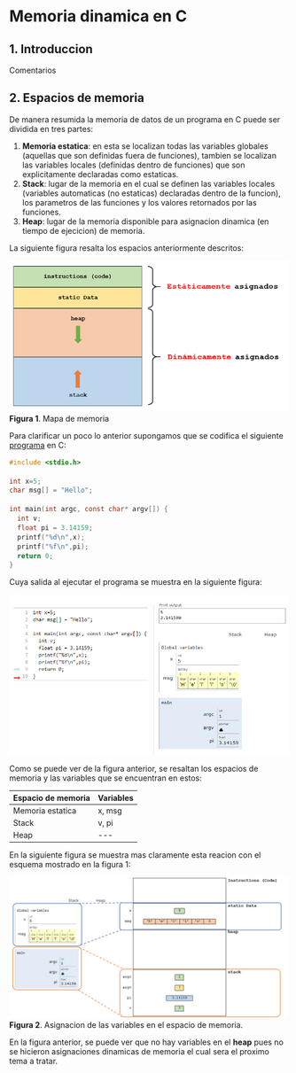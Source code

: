 # Memoria dinamica en C

## 1. Introduccion

Comentarios

## 2. Espacios de memoria

De manera resumida la memoria de datos de un programa en C puede ser dividida en tres partes:
1. **Memoria estatica**: en esta se localizan todas las variables globales (aquellas que son definidas fuera de funciones),
tambien se localizan las variables locales (definidas dentro de funciones) que son explicitamente declaradas como estaticas.
2. **Stack**: lugar de la memoria en el cual se definen las variables locales (variables automaticas (no estaticas) declaradas dentro 
de la funcion), los parametros de las funciones y los valores retornados por las funciones.
3. **Heap**: lugar de la memoria disponible para asignacion dinamica (en tiempo de ejecicion) de memoria. 

La siguiente figura resalta los espacios anteriormente descritos:

![mmap](./imagenes/memory_map3.png)
**Figura 1**. Mapa de memoria

Para clarificar un poco lo anterior supongamos que se codifica el siguiente [programa](https://goo.gl/Z16WF6) en C:

```C
#include <stdio.h>

int x=5;
char msg[] = "Hello";

int main(int argc, const char* argv[]) {
  int v;
  float pi = 3.14159;
  printf("%d\n",x);
  printf("%f\n",pi);
  return 0;
}

```

Cuya salida al ejecutar el programa se muestra en la siguiente figura:

![fig_exe](./imagenes/variables_memoria.png)

Como se puede ver de la figura anterior, se resaltan los espacios de memoria y las variables que se encuentran en estos:

| Espacio de memoria | Variables |
| ------------- | ------------- |
| Memoria estatica | x, msg  |
| Stack  | v, pi |
| Heap  | --- |

En la siguiente figura se muestra mas claramente esta reacion con el esquema mostrado en la figura 1:

![mmap_program](./imagenes/memoria_ambas2.png)
**Figura 2**. Asignacion de las variables en el espacio de memoria.

En la figura anterior, se puede ver que no hay variables en el **heap** pues no se hicieron asignaciones dinamicas de memoria el cual sera el proximo tema a tratar.




